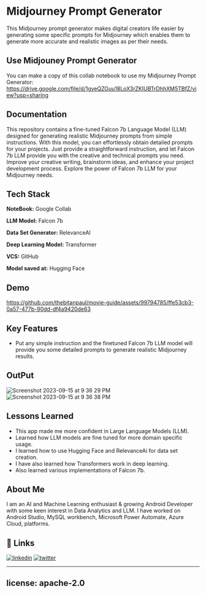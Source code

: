 # Midjourney Prompt Generator

This Midjourney prompt generator makes digital creators life easier by generating some specific prompts for Midjourney which enables them to generate more accurate and realistic images as per their needs.



## Use Midjouney Prompt Generator

You can make a copy of this collab notebook to use my Midjourney Prompt Generator: https://drive.google.com/file/d/1gyeQZGuu18LoX3rZKIUBTrDhhXM5TBfZ/view?usp=sharing


    
## Documentation

This repository contains a fine-tuned Falcon 7b Language Model (LLM) designed for generating realistic Midjourney prompts from simple instructions. With this model, you can effortlessly obtain detailed prompts for your projects. Just provide a straightforward instruction, and let Falcon 7b LLM provide you with the creative and technical prompts you need. Improve your creative writing, brainstorm ideas, and enhance your project development process. Explore the power of Falcon 7b LLM for your Midjourney needs.


## Tech Stack

**NoteBook:** Google Collab

**LLM Model:** Falcon 7b

**Data Set Generator:** RelevanceAI 

**Deep Learning Model:** Transformer

**VCS:** GitHub

**Model saved at:** Hugging Face



## Demo

https://github.com/thebitanpaul/movie-guide/assets/99794785/ffe53cb3-0a57-477b-90dd-df4a9420de63


## Key Features

- Put any simple instruction and the finetuned Falcon 7b LLM model will provide you some detailed prompts to generate realistic Midjourney results.


## OutPut

![Screenshot 2023-09-15 at 9 36 29 PM](https://github.com/thebitanpaul/movie-guide/assets/99794785/a15a7a14-3746-45a8-985e-b57356ac7aec)
![Screenshot 2023-09-15 at 9 36 38 PM](https://github.com/thebitanpaul/movie-guide/assets/99794785/ee03002b-e656-4b06-8893-38839911c221)
## Lessons Learned

- This app made me more confident in Large Language Models (LLM). 
- Learned how LLM models are fine tuned for more domain specific usage. 
- I learned how to use Hugging Face and RelevanceAi for data set creation. 
- I have also learned how Transformers work in deep learning. 
- Also learned various implementations of Falcon 7b.


## About Me

I am an AI and Machine Learning enthusiast & growing Android Developer with some keen interest in Data Analytics and LLM.
I have worked on Android Studio, MySQL workbench, Microsoft Power Automate, Azure Cloud, platforms.

## 🔗 Links

[![linkedin](https://img.shields.io/badge/linkedin-0A66C2?style=for-the-badge&logo=linkedin&logoColor=white)](https://www.linkedin.com/in/thebitanpaul)
[![twitter](https://img.shields.io/badge/twitter-1DA1F2?style=for-the-badge&logo=twitter&logoColor=white)](https://twitter.com/thebitanpaul_)

---
license: apache-2.0
---
